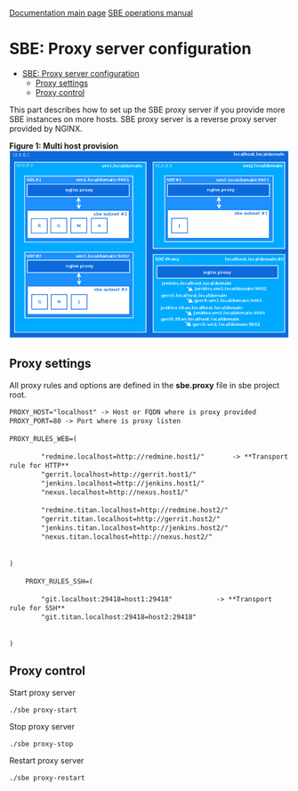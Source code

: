 [Documentation main page](https://frinxio.github.io/Frinx-docs/)
[SBE operations manual](https://frinxio.github.io/Frinx-docs/FRINX_Smart_Build_Engine/operations_manual.html) 
# SBE: Proxy server configuration

<!-- TOC START min:1 max:3 link:true update:true -->
- [SBE: Proxy server configuration](#sbe-proxy-server-configuration)
  - [Proxy settings](#proxy-settings)
  - [Proxy control](#proxy-control)

<!-- TOC END -->

This part describes how to set up the SBE proxy server if you provide more SBE instances on more hosts. SBE proxy server is a reverse proxy server provided by NGINX.

**Figure 1: Multi host provision**  
![Figure1: Multi host providing](3-multi-host.png)

## Proxy settings

All proxy rules and options are defined in the **sbe.proxy** file in sbe project root.

    PROXY_HOST="localhost" -> Host or FQDN where is proxy provided PROXY_PORT=80 -> Port where is proxy listen

    PROXY_RULES_WEB=(

            "redmine.localhost=http://redmine.host1/"       -> **Transport rule for HTTP**
            "gerrit.localhost=http://gerrit.host1/"
            "jenkins.localhost=http://jenkins.host1/"
            "nexus.localhost=http://nexus.host1/"

            "redmine.titan.localhost=http://redmine.host2/"
            "gerrit.titan.localhost=http://gerrit.host2/"
            "jenkins.titan.localhost=http://jenkins.host2/"
            "nexus.titan.localhost=http://nexus.host2/"


    )

        PROXY_RULES_SSH=(

            "git.localhost:29418=host1:29418"           -> **Transport rule for SSH**
            "git.titan.localhost:29418=host2:29418"


    )


## Proxy control

Start proxy server

    ./sbe proxy-start


Stop proxy server

    ./sbe proxy-stop


Restart proxy server

    ./sbe proxy-restart


